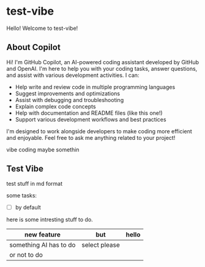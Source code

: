 # test-vibe

Hello! Welcome to test-vibe!

## About Copilot

Hi! I'm GitHub Copilot, an AI-powered coding assistant developed by GitHub and OpenAI. I'm here to help you with your coding tasks, answer questions, and assist with various development activities. I can:

- Help write and review code in multiple programming languages
- Suggest improvements and optimizations
- Assist with debugging and troubleshooting
- Explain complex code concepts
- Help with documentation and README files (like this one!)
- Support various development workflows and best practices

I'm designed to work alongside developers to make coding more efficient and enjoyable. Feel free to ask me anything related to your project!

vibe coding maybe somethin 

## Test Vibe

test stuff in md format

some tasks:

* [ ] by default

here is some intresting stuff to do.

| new feature            | but           | hello |
| ---------------------- | ------------- | ----- |
| something AI has to do | select please |       |
| or not to do           |               |       |
